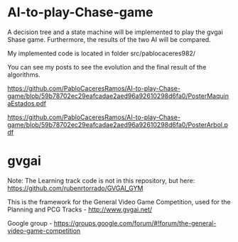 # AI-to-play-Chase-game

A decision tree and a state machine will be implemented to play the gvgai Shase game. Furthermore, the results of the two AI will be compared.

My implemented code is located in folder src/pablocaceres982/


You can see my posts to see the evolution and the final result of the algorithms.

https://github.com/PabloCaceresRamos/AI-to-play-Chase-game/blob/59b78702ec29eafcadae2aed96a92610298d6fa0/PosterMaquinaEstados.pdf

https://github.com/PabloCaceresRamos/AI-to-play-Chase-game/blob/59b78702ec29eafcadae2aed96a92610298d6fa0/PosterArbol.pdf




gvgai
=====

Note: The Learning track code is not in this repository, but here: https://github.com/rubenrtorrado/GVGAI_GYM


This is the framework for the General Video Game Competition, used for the Planning and PCG Tracks - http://www.gvgai.net/

Google group - https://groups.google.com/forum/#!forum/the-general-video-game-competition
